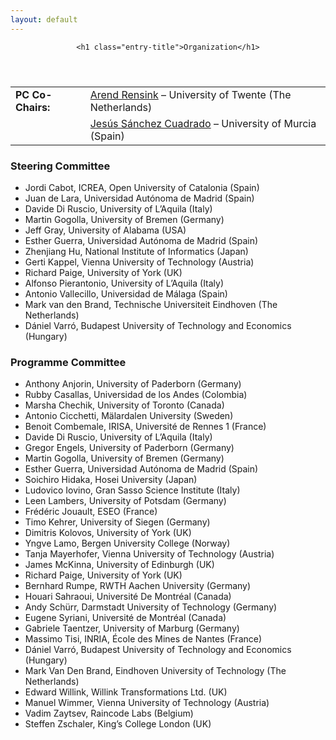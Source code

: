 ```yaml
---
layout: default
---
```




<header class="entry-header">
			
	<h1 class="entry-title">Organization</h1>
</header><!-- .entry-header -->

<div class="entry-content">
<table>
<tbody>
<tr>
<td><strong>PC Co-Chairs:</strong></td>
<td><a href="http://wwwhome.ewi.utwente.nl/~rensink/">Arend Rensink</a> &#8211; University of Twente (The Netherlands)</td>
</tr>
<tr>
<td></td>
<td><a href="http://sanchezcuadrado.es">Jesús Sánchez Cuadrado</a> &#8211; University of Murcia (Spain)</td>
</tr>
</tbody>
</table>
<h3>Steering Committee</h3>
<ul>
<li>Jordi Cabot, ICREA, Open University of Catalonia (Spain)</li>
<li>Juan de Lara, Universidad Autónoma de Madrid (Spain)</li>
<li>Davide Di Ruscio, University of L’Aquila (Italy)</li>
<li>Martin Gogolla, University of Bremen (Germany)</li>
<li>Jeff Gray, University of Alabama (USA)</li>
<li>Esther Guerra, Universidad Autónoma de Madrid (Spain)</li>
<li>Zhenjiang Hu, National Institute of Informatics (Japan)</li>
<li>Gerti Kappel, Vienna University of Technology (Austria)</li>
<li>Richard Paige, University of York (UK)</li>
<li>Alfonso Pierantonio, University of L’Aquila (Italy)</li>
<li>Antonio Vallecillo, Universidad de Málaga (Spain)</li>
<li>Mark van den Brand, Technische Universiteit Eindhoven (The Netherlands)</li>
<li>Dániel Varró, Budapest University of Technology and Economics (Hungary)</li>
</ul>

<h3>Programme Committee</h3>

<ul>
<li>Anthony Anjorin, University of Paderborn (Germany) </li>
<li>Rubby Casallas, Universidad de los Andes (Colombia) </li>
<li>Marsha Chechik, University of Toronto (Canada)</li>
<li>Antonio Cicchetti, Mälardalen University (Sweden)</li>
<li>Benoit Combemale, IRISA, Université de Rennes 1 (France)</li>
<li>Davide Di Ruscio, University of L’Aquila (Italy)</li>
<li>Gregor Engels, University of Paderborn (Germany) </li>
<li>Martin Gogolla, University of Bremen (Germany)</li>
<li>Esther Guerra, Universidad Autónoma de Madrid (Spain)</li>
<li>Soichiro Hidaka, Hosei University (Japan)</li>
<li>Ludovico Iovino, Gran Sasso Science Institute (Italy)</li>
<li>Leen Lambers, University of Potsdam (Germany)</li>
<li>Frédéric Jouault, ESEO (France)</li>
<li>Timo Kehrer, University of Siegen (Germany)</li>
<li>Dimitris Kolovos, University of York (UK)</li>
<li>Yngve Lamo, Bergen University College (Norway)</li>
<li>Tanja Mayerhofer, Vienna University of Technology (Austria)</li>
<li>James McKinna, University of Edinburgh (UK)</li>
<li>Richard Paige, University of York (UK)</li>
<li>Bernhard Rumpe, RWTH Aachen University (Germany)</li>
<li>Houari Sahraoui, Université De Montréal (Canada)</li>
<li>Andy Schürr, Darmstadt University of Technology (Germany)</li>
<li>Eugene Syriani, Université de Montréal (Canada)</li>
<li>Gabriele Taentzer, University of Marburg (Germany)</li>
<li>Massimo Tisi, INRIA, École des Mines de Nantes (France)</li>
<li>Dániel Varró, Budapest University of Technology and Economics (Hungary)</li>
<li>Mark Van Den Brand, Eindhoven University of Technology (The Netherlands)</li>
<li>Edward Willink, Willink Transformations Ltd. (UK)</li>
<li>Manuel Wimmer, Vienna University of Technology (Austria)</li>
<li>Vadim Zaytsev, Raincode Labs (Belgium)</li>
<li>Steffen Zschaler, King’s College London (UK)</li>
</ul>

</div>

